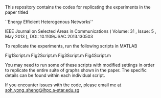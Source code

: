 This repository contains the codes for replicating the experiments in the
paper titled 

``Energy Efficient Heterogenous Networks''

IEEE Journal on Selected Areas in Communications ( Volume: 31 , Issue: 5 ,
 May 2013 ),
DOI: 10.1109/JSAC.2013.130503


To replicate the experiments, run the following scripts in MATLAB

Fig1Script.m
Fig2Script.m
Fig3Script.m
Fig4Script.m

You may need to run some of these scripts with modified settings in order 
to replicate the entire suite of graphs shown in the paper.  The specific
details can be found within each individual script.


If you encounter issues with the code, please email me at
soh_yong_sheng@ihpc.a-star.edu.sg
